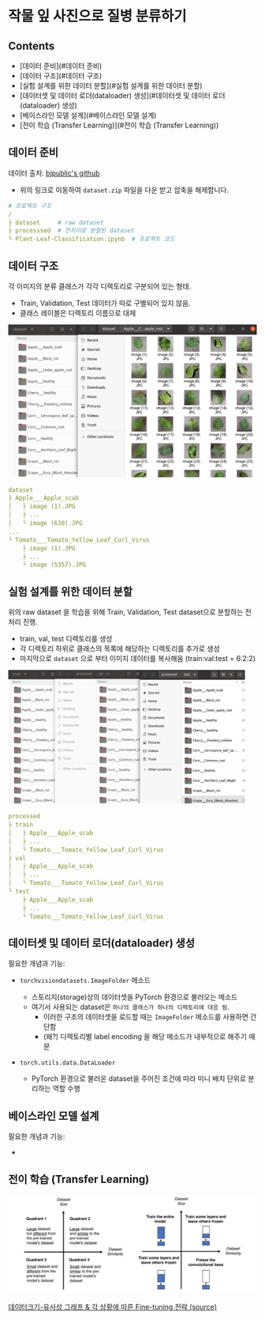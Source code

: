 # 작물 잎 사진으로 질병 분류하기 

## Contents 

* [데이터 준비](#데이터 준비)
* [데이터 구조](#데이터 구조)
* [실험 설계를 위한 데이터 분할](#실험 설계를 위한 데이터 분할)
* [데이터셋 및 데이터 로더(dataloader) 생성](#데이터셋 및 데이터 로더(dataloader) 생성)
* [베이스라인 모델 설계](#베이스라인 모델 설계)
* [전이 학습 (Transfer Learning)](#전이 학습 (Transfer Learning))



## 데이터 준비 

데이터 출처: [bjpublic's github](https://github.com/bjpublic/DeepLearningProject/tree/main/04_%EC%9E%91%EB%AC%BC_%EC%9E%8E_%EC%82%AC%EC%A7%84_%EC%A7%88%EB%B3%91_%EB%B6%84%EB%A5%98)

* 위의 링크로 이동하여 ```dataset.zip``` 파일을 다운 받고 압축을 해제합니다. 

```yaml
# 프로젝트 구조 
/
├ dataset     # raw dataset 
├ processsed  # 전치리로 분할된 dataset 
└ Plant-Leaf-Classification.ipynb  # 프로젝트 코드 
```



## 데이터 구조 

각 이미지의 분류 클래스가 각각 디렉토리로 구분되어 있는 형태. 

* Train, Validation, Test 데이터가 따로 구별되어 있지 않음. 
* 클래스 레이블은 디렉토리 이름으로 대체 

<img src="./imgs/data_structure.png" width=640> 

```yaml
dataset
├ Apple___Apple_scab 
│	├ image (1).JPG
│	├ ...
│	└ image (630).JPG
... 
└ Tomato___Tomato_Yellow_Leaf_Curl_Virus
	├ image (1).JPG
	├ ...
	└ image (5357).JPG
```



## 실험 설계를 위한 데이터 분할 

위의 raw dataset 을 학습을 위해 Train, Validation, Test dataset으로 분할하는 전처리 진행. 

* train, val, test 디렉토리를 생성 
* 각 디렉토리 하위로 클래스의 목록에 해당하는 디렉토리를 추가로 생성
* 마지막으로 ```dataset``` 으로 부터 이미지 데이터를 복사해옴 (train:val:test = 6:2:2)

<img src="./imgs/data_split.png" width=480> 

```yaml
processed 
├ train
│	├ Apple___Apple_scab 
│	├ ... 
│	└ Tomato___Tomato_Yellow_Leaf_Curl_Virus
├ val 
│	├ Apple___Apple_scab 
│	├ ... 
│	└ Tomato___Tomato_Yellow_Leaf_Curl_Virus
└ test 
	├ Apple___Apple_scab 
	├ ... 
	└ Tomato___Tomato_Yellow_Leaf_Curl_Virus
```



## 데이터셋 및 데이터 로더(dataloader) 생성 

필요한 개념과 기능: 

* ```torchvisiondatasets.ImageFolder```  메소드 
  * 스토리지(storage)상의 데이터셋을 PyTorch 환경으로 불러오는 메소드
  * 여기서 사용되는 dataset은 ```하나의 클래스가 하나의 디렉토리에 대응 됨```. 
    * 이러한 구조의 데이터셋을 로드할 때는 ```ImageFolder``` 메소드를 사용하면 간단함
    * (왜?) 디렉토리별 label encoding 을 해당 메소드가 내부적으로 해주기 때문

* ```torch.utils.data.DataLoader``` 

  * PyTorch 환경으로 불러온 dataset을 주어진 조건에 따라 미니 배치 단위로 분리하는 역할 수행 

  

## 베이스라인 모델 설계 

필요한 개념과 기능: 

* 



## 전이 학습 (Transfer Learning)

<img src="./imgs/fine-tuning-strategy.png" width=640> 

[데이터크기-유사성 그래프 & 각 상황에 따른 Fine-tuning 전략 (source)](https://jeinalog.tistory.com/13)
